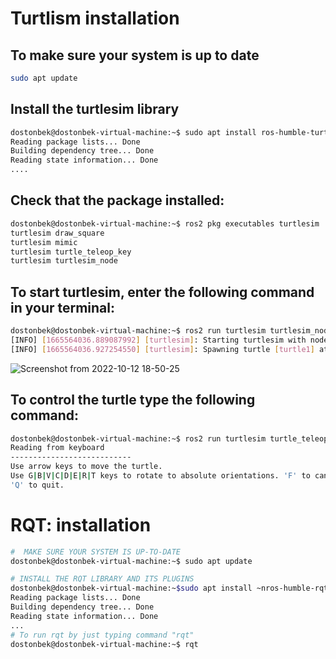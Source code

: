 # Turtlism installation
## To make sure your system is up to date 
```bash
sudo apt update
```

## Install the turtlesim library
```bash
dostonbek@dostonbek-virtual-machine:~$ sudo apt install ros-humble-turtlesim
Reading package lists... Done
Building dependency tree... Done
Reading state information... Done
....
```

## Check that the package installed:
```bash
dostonbek@dostonbek-virtual-machine:~$ ros2 pkg executables turtlesim
turtlesim draw_square
turtlesim mimic
turtlesim turtle_teleop_key
turtlesim turtlesim_node
```

## To start turtlesim, enter the following command in your terminal:
```bash
dostonbek@dostonbek-virtual-machine:~$ ros2 run turtlesim turtlesim_node
[INFO] [1665564036.889087992] [turtlesim]: Starting turtlesim with node name /turtlesim
[INFO] [1665564036.927254550] [turtlesim]: Spawning turtle [turtle1] at x=[5.544445], y=[5.544445], theta=[0.000000]
```
![Screenshot from 2022-10-12 18-50-25](https://user-images.githubusercontent.com/81208782/195311932-0aa0343d-c0d0-4ce4-bd3c-e3df0bd60023.png)
## To control the turtle type the following command:
```bash 
dostonbek@dostonbek-virtual-machine:~$ ros2 run turtlesim turtle_teleop_key
Reading from keyboard
---------------------------
Use arrow keys to move the turtle.
Use G|B|V|C|D|E|R|T keys to rotate to absolute orientations. 'F' to cancel a rotation.
'Q' to quit.

```
# RQT: installation
```bash 
#  MAKE SURE YOUR SYSTEM IS UP-TO-DATE
dostonbek@dostonbek-virtual-machine:~$ sudo apt update

# INSTALL THE RQT LIBRARY AND ITS PLUGINS
dostonbek@dostonbek-virtual-machine:~$sudo apt install ~nros-humble-rqt*
Reading package lists... Done
Building dependency tree... Done
Reading state information... Done
...
# To run rqt by just typing command "rqt"
dostonbek@dostonbek-virtual-machine:~$ rqt
```

